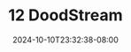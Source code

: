 --- 
title: "12  DoodStream"
description: "video   12  DoodStream tiktok video full terbaru"
date: 2024-10-10T23:32:38-08:00
file_code: "bl88gmwizwtf"
draft: false
cover: "09vznwubrnytceov.jpg"
tags: ["DoodStream", "bokep-indo", "bokep-viral", "bokep-ig"]
length: 124
fld_id: "1483130"
foldername: "Am vanne new"
categories: ["Am vanne new"]
views: 0
---